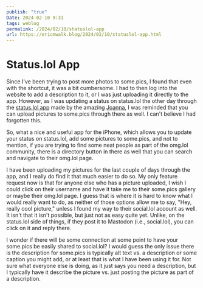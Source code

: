 ```yaml
---
publish: "true"
Date: 2024-02-10 9:31
tags: weblog
permalink: /2024/02/10/statuslol-app
url: https://ericmwalk.blog/2024/02/10/statuslol-app.html
---
```


# Status.lol App

Since I've been trying to post more photos to some.pics, I found that even with the shortcut, it was a bit cumbersome. I had to then log into the website to add a description to it, or I was just uploading it directly to the app. However, as I was updating a status on status.lol the other day through the [status.lol app](https://apps.apple.com/app/apple-store/id6444921793) made by the amazing [Joanna](https://jmj.omg.lol/), I was reminded that you can upload pictures to some.pics through there as well. I can't believe I had forgotten this.

So, what a nice and useful app for the iPhone, which allows you to update your status on status.lol, add some pictures to some.pics, and not to mention, if you are trying to find some neat people as part of the omg.lol community, there is a directory button in there as well that you can search and navigate to their omg.lol page.

I have been uploading my pictures for the last couple of days through the app, and I really do find it that much easier to do so. My only feature request now is that for anyone else who has a picture uploaded, I wish I could click on their username and have it take me to their some.pics gallery or maybe their omg.lol page. I guess that is where it is hard to know what I would really want to do, as neither of those options allow me to say, "Hey, really cool picture," unless I found my way to their social.lol account as well. It isn't that it isn't possible, but just not as easy quite yet. Unlike, on the status.lol side of things, if they post it to Mastodon (i.e., social.lol), you can click on it and reply there.

I wonder if there will be some connection at some point to have your some.pics be easily shared to social.lol? I would guess the only issue there is the description for some.pics is typically alt text vs. a description or some caption you might add, or at least that is what I have been using it for. Not sure what everyone else is doing, as it just says you need a description, but I typically have it describe the picture vs. just posting the picture as part of a description.

